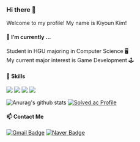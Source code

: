 ### Hi there 👋
Welcome to my profile! My name is Kiyoun Kim!

#### 🌱 I’m currently ...
Student in HGU majoring in Computer Science 🖥️<br>
My current major interest is Game Development 🕹️
<!--
#### 🔭 I worked on ...
1. <a href = https://github.com/kiyounkim/2022-2_sirius_project> My First Project </a><br>
    Team project<br>
    First time learing how to use Unity<br>
    Contributions: Character and Enemy animation / Attack System<br>
2. <a href = https://github.com/kiyounkim/Temp> My Second Project </a><br>
    24 hour Game Jam - Make a game alone using a random keyword (Color)<br>
3. <a href = https://github.com/kiyounkim/23-1Project> My Third Project </a><br>
    Team Project<br>
    Contributions: Director / Character Control / Enemy Spawning / Effects / Asset Management / Overall Design<br>
4. My Fourth Project (Not Yet)
    
And Many More to Come!
-->
#### 💪 Skills
<img src="https://img.shields.io/badge/Unity-000000?style=for-the-badge&logo=unity&logoColor=white"> <img src="https://img.shields.io/badge/C-A8B9CC?style=for-the-badge&logo=c&logoColor=white"> <img src="https://img.shields.io/badge/C++-00599C?style=for-the-badge&logo=cplusplus&logoColor=white"> <!-- <img src="https://img.shields.io/badge/C%23-239120?style=for-the-badge&logo=csharp&logoColor=white"> --> <img src="https://img.shields.io/badge/WebGL-990000?style=for-the-badge&logo=webgl&logoColor=white">


![Anurag's github stats](https://github-readme-stats.vercel.app/api?username=kiyounkim&show_icons=true)  [![Solved.ac Profile](http://mazassumnida.wtf/api/v2/generate_badge?boj=davidkim970911)](https://solved.ac/davidkim970911/)
<!--
#### 💬 I want to...
Learn/Use Unreal Engine<br>
Make Mobile Game<br>
Participate in Bigger Project! 
 -->
 
 #### 📫 Contact Me
 [![Gmail Badge](https://img.shields.io/badge/Gmail-d14836?style=flat-square&logo=Gmail&logoColor=white&link=mailto:davidkim970911@gmail.com)](mailto:davidkim970911@gmail.com) [![Naver Badge](https://img.shields.io/badge/Naver-03C75A?style=flat-square&logo=Naver&logoColor=white&link=mailto:davidkim970911@naver.com)](mailto:davidkim970911@naver.com)
